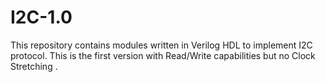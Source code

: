 # I2C-1.0
This repository contains modules written in Verilog HDL to implement I2C protocol. This is the first version with Read/Write capabilities but no Clock Stretching .
